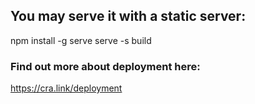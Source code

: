## You may serve it with a static server:

  npm install -g serve
  serve -s build

### Find out more about deployment here:

  https://cra.link/deployment